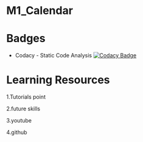 # M1_Calendar








# Badges
* Codacy - Static Code Analysis
 [![Codacy Badge](https://app.codacy.com/project/badge/Grade/0bfed4f97e024dfbbdcb612a3c3f25de)](https://www.codacy.com/gh/Balaji-Gopalakrishnan/M1_CALENDAR/dashboard?utm_source=github.com&amp;utm_medium=referral&amp;utm_content=Balaji-Gopalakrishnan/M1_CALENDAR&amp;utm_campaign=Badge_Grade)
 
 
 
 
# Learning Resources
1.Tutorials point

2.future skills

3.youtube

4.github
